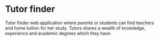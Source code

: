 # Tutor finder

Tutor finder web application where parents or students can find teachers and home tuition 
for her study. Tutors shares a wealth of knowledge, experience and academic degrees which they have.
